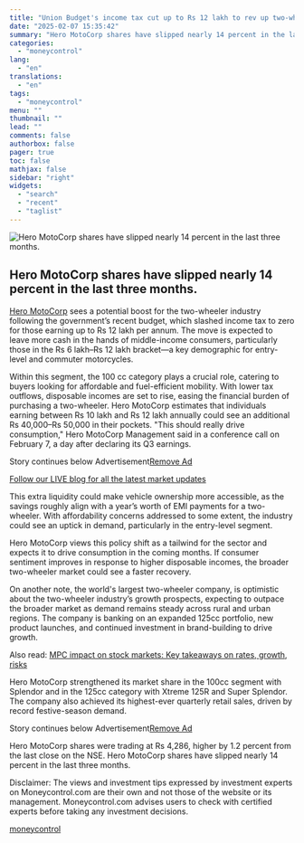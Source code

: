 ```yaml
---
title: "Union Budget's income tax cut up to Rs 12 lakh to rev up two-wheeler demand, says Hero MotoCorp"
date: "2025-02-07 15:35:42"
summary: "Hero MotoCorp shares have slipped nearly 14 percent in the last three months. Hero MotoCorp sees a potential boost for the two-wheeler industry following the government’s recent budget, which slashed income tax to zero for those earning up to Rs 12 lakh per annum. The move is expected to leave..."
categories:
  - "moneycontrol"
lang:
  - "en"
translations:
  - "en"
tags:
  - "moneycontrol"
menu: ""
thumbnail: ""
lead: ""
comments: false
authorbox: false
pager: true
toc: false
mathjax: false
sidebar: "right"
widgets:
  - "search"
  - "recent"
  - "taglist"
---
```


![Hero MotoCorp shares have slipped nearly 14 percent in the last three months.](//stat1.moneycontrol.com/mcnews//images/grey_bg.gif "Hero MotoCorp shares have slipped nearly 14 percent in the last three months.")

Hero MotoCorp shares have slipped nearly 14 percent in the last three months.
-----------------------------------------------------------------------------

 

[Hero MotoCorp](https://www.moneycontrol.com/india/stockpricequote/auto-23-wheelers/heromotocorp/HHM) sees a potential boost for the two-wheeler industry following the government’s recent budget, which slashed income tax to zero for those earning up to Rs 12 lakh per annum. The move is expected to leave more cash in the hands of middle-income consumers, particularly those in the Rs 6 lakh–Rs 12 lakh bracket—a key demographic for entry-level and commuter motorcycles.

Within this segment, the 100 cc category plays a crucial role, catering to buyers looking for affordable and fuel-efficient mobility. With lower tax outflows, disposable incomes are set to rise, easing the financial burden of purchasing a two-wheeler. Hero MotoCorp estimates that individuals earning between Rs 10 lakh and Rs 12 lakh annually could see an additional Rs 40,000–Rs 50,000 in their pockets. "This should really drive consumption," Hero MotoCorp Management said in a conference call on February 7, a day after declaring its Q3 earnings.

Story continues below Advertisement[Remove Ad](https://www.moneycontrol.com/promos/pro.php)

[Follow our LIVE blog for all the latest market updates](https://www.moneycontrol.com/news/business/markets/stock-market-live-sensex-nifty-50-share-price-gift-nifty-latest-updates-07-02-2025-liveblog-12932998.html)

This extra liquidity could make vehicle ownership more accessible, as the savings roughly align with a year’s worth of EMI payments for a two-wheeler. With affordability concerns addressed to some extent, the industry could see an uptick in demand, particularly in the entry-level segment.

Hero MotoCorp views this policy shift as a tailwind for the sector and expects it to drive consumption in the coming months. If consumer sentiment improves in response to higher disposable incomes, the broader two-wheeler market could see a faster recovery.

On another note, the world's largest two-wheeler company, is optimistic about the two-wheeler industry’s growth prospects, expecting to outpace the broader market as demand remains steady across rural and urban regions. The company is banking on an expanded 125cc portfolio, new product launches, and continued investment in brand-building to drive growth.

Also read: [MPC impact on stock markets: Key takeaways on rates, growth, risks](https://www.moneycontrol.com/news/business/markets/mpc-impact-on-stock-markets-key-takeaways-on-rates-growth-risks-12933407.html)

Hero MotoCorp strengthened its market share in the 100cc segment with Splendor and in the 125cc category with Xtreme 125R and Super Splendor. The company also achieved its highest-ever quarterly retail sales, driven by record festive-season demand.

Story continues below Advertisement[Remove Ad](https://www.moneycontrol.com/promos/pro.php)

Hero MotoCorp shares were trading at Rs 4,286, higher by 1.2 percent from the last close on the NSE. Hero MotoCorp shares have slipped nearly 14 percent in the last three months.

Disclaimer: The views and investment tips expressed by investment experts on Moneycontrol.com are their own and not those of the website or its management. Moneycontrol.com advises users to check with certified experts before taking any investment decisions.

[moneycontrol](https://www.moneycontrol.com/news/business/markets/union-budget-s-income-tax-cut-up-to-rs-12-lakh-to-rev-up-two-wheeler-demand-says-hero-motocorp-12933499.html)
